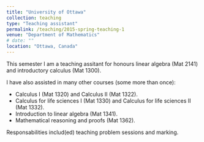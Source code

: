 ```yaml
---
title: "University of Ottawa"
collection: teaching
type: "Teaching assistant"
permalink: /teaching/2015-spring-teaching-1
venue: "Department of Mathematics"
# date: ""
location: "Ottawa, Canada"
---
```


This semester I am a teaching assitant for honours linear algebra (Mat 2141) and introductory calculus (Mat 1300). 

I have also assisted in many other courses (some more than once):
<ul>
    <li> Calculus I (Mat 1320) and Calculus II (Mat 1322).</li>
    <li> Calculus for life sciences I (Mat 1330) and Calculus for life sciences II (Mat 1332).</li>
    <li> Introduction to linear algebra (Mat 1341).</li>
    <li> Mathematical reasoning and proofs (Mat 1362). </li>
</ul>

Responsabilities includ(ed) teaching problem sessions and marking.